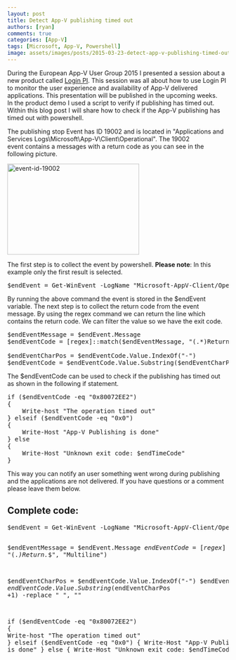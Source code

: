 ```yaml
---
layout: post
title: Detect App-V publishing timed out
authors: [ryan]
comments: true
categories: [App-V]
tags: [Microsoft, App-V, Powershell]
image: assets/images/posts/2015-03-23-detect-app-v-publishing-timed-out/detect-app-v-publishing-timed-out-feature-image.png
---
```

During the European App-V User Group 2015 I presented a session about a new product called <a href="http://www.loginvsi.com/products/login-pi" target="_blank">Login PI</a>. This session was all about how to use Login PI to monitor the user experience and availability of App-V delivered applications. This presentation will be published in the upcoming weeks. In the product demo I used a script to verify if publishing has timed out. Within this blog post I will share how to check if the App-V publishing has timed out with powershell.

The publishing stop Event has ID 19002 and is located in "Applications and Services Logs\Microsoft\App-V\Client\Operational". The 19002 event contains a messages with a return code as you can see in the following picture.

<a href="{{site.baseurl}}/assets/images/posts/2015-03-23-detect-app-v-publishing-timed-out/event-id-19002.png"><img class="alignnone size-medium wp-image-3132" src="{{site.baseurl}}/assets/images/posts/2015-03-23-detect-app-v-publishing-timed-out/event-id-19002.png" alt="event-id-19002" width="300" height="207" /></a>

The first step is to collect the event by powershell. <strong>Please note</strong>: In this example only the first result is selected.
<pre class="lang:ps decode:true">$endEvent = Get-WinEvent -LogName "Microsoft-AppV-Client/Operational" | Where-Object {$_.ID -eq "19002"} | Select -First 1</pre>
By running the above command the event is stored in the $endEvent variable. The next step is to collect the return code from the event message. By using the regex command we can return the line which contains the return code. We can filter the value so we have the exit code.
<pre class="lang:ps decode:true">$endEventMessage = $endEvent.Message
$endEventCode = [regex]::match($endEventMessage, "(.*)Return.*$", "Multiline")

$endEventCharPos = $endEventCode.Value.IndexOf("-")
$endEventCode = $endEventCode.Value.Substring($endEventCharPos +1) -replace " ", ""</pre>
The $endEventCode can be used to check if the publishing has timed out as shown in the following if statement.
<pre class="lang:ps decode:true">if ($endEventCode -eq "0x80072EE2")
{
	Write-host "The operation timed out"
} elseif ($endEventCode -eq "0x0")
{
	Write-Host "App-V Publishing is done"
} else
{
	Write-Host "Unknown exit code: $endTimeCode"
}</pre>
This way you can notify an user something went wrong during publishing and the applications are not delivered. If you have questions or a comment please leave them below.
<h2>Complete code:</h2>
<pre class="lang:ps decode:true">$endEvent = Get-WinEvent -LogName "Microsoft-AppV-Client/Operational" | Where-Object {$_.ID -eq "19002"} | Select -First 1

$endEventMessage = $endEvent.Message
$endEventCode = [regex]::match($endEventMessage, "(.*)Return.*$", "Multiline")

$endEventCharPos = $endEventCode.Value.IndexOf("-")
$endEventCode = $endEventCode.Value.Substring($endEventCharPos +1) -replace " ", ""

if ($endEventCode -eq "0x80072EE2")
{
	Write-host "The operation timed out"
} elseif ($endEventCode -eq "0x0")
{
	Write-Host "App-V Publishing is done"
} else
{
	Write-Host "Unknown exit code: $endTimeCode"
}
</pre>
